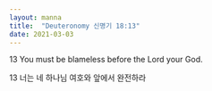 ```yaml
---
layout: manna
title:  "Deuteronomy 신명기 18:13"
date: 2021-03-03
---
```

13 You must be blameless before the Lord your God.

13 너는 네 하나님 여호와 앞에서 완전하라

